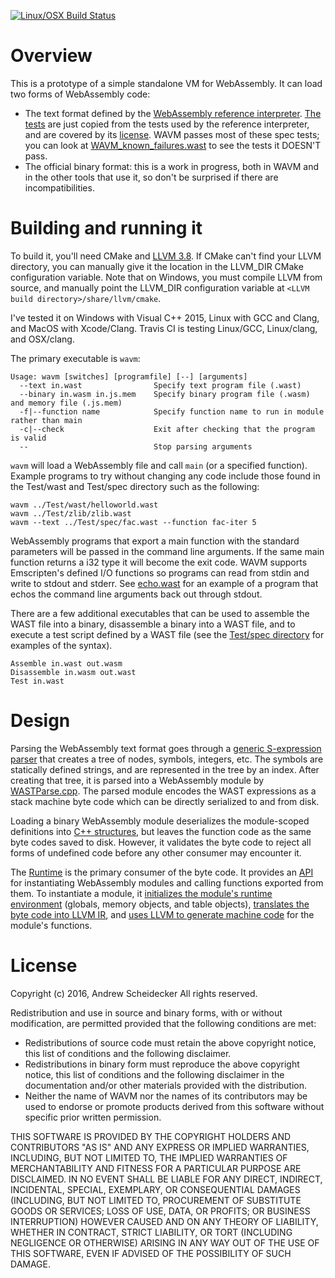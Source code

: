 [![Linux/OSX Build Status](https://travis-ci.org/AndrewScheidecker/WAVM.svg?branch=master)](https://travis-ci.org/AndrewScheidecker/WAVM)

# Overview

This is a prototype of a simple standalone VM for WebAssembly. It can load two forms of WebAssembly code:
* The text format defined by the [WebAssembly reference interpreter](https://github.com/WebAssembly/spec/tree/master/ml-proto). [The tests](Tests/WAST) are just copied from the tests used by the reference interpreter, and are covered by its [license](spec.LICENSE). WAVM passes most of these spec tests; you can look at [WAVM_known_failures.wast](Test/spec/WAVM_known_failures.wast) to see the tests it DOESN'T pass.
* The official binary format: this is a work in progress, both in WAVM and in the other tools that use it, so don't be surprised if there are incompatibilities.

# Building and running it

To build it, you'll need CMake and [LLVM 3.8](http://llvm.org/releases/download.html#3.8.0). If CMake can't find your LLVM directory, you can manually give it the location in the LLVM_DIR CMake configuration variable. Note that on Windows, you must compile LLVM from source, and manually point the LLVM_DIR configuration variable at `<LLVM build directory>/share/llvm/cmake`.

I've tested it on Windows with Visual C++ 2015, Linux with GCC and Clang, and MacOS with Xcode/Clang. Travis CI is testing Linux/GCC, Linux/clang, and OSX/clang.

The primary executable is `wavm`:
```
Usage: wavm [switches] [programfile] [--] [arguments]
  --text in.wast                Specify text program file (.wast)
  --binary in.wasm in.js.mem    Specify binary program file (.wasm) and memory file (.js.mem)
  -f|--function name            Specify function name to run in module rather than main
  -c|--check                    Exit after checking that the program is valid
  --                            Stop parsing arguments
```

`wavm` will load a WebAssembly file and call `main` (or a specified function).  Example programs to try without changing any code include those found in the Test/wast and Test/spec directory such as the following:

```
wavm ../Test/wast/helloworld.wast
wavm ../Test/zlib/zlib.wast
wavm --text ../Test/spec/fac.wast --function fac-iter 5
```

WebAssembly programs that export a main function with the standard parameters will be passed in the command line arguments.  If the same main function returns a i32 type it will become the exit code.  WAVM supports Emscripten's defined I/O functions so programs can read from stdin and write to stdout and stderr.  See [echo.wast](Test/wast/echo.wast) for an example of a program that echos the command line arguments back out through stdout.

There are a few additional executables that can be used to assemble the WAST file into a binary, disassemble a binary into a WAST file, and to execute a test script defined by a WAST file (see the [Test/spec directory](Test/spec) for examples of the syntax).

```
Assemble in.wast out.wasm
Disassemble in.wasm out.wast
Test in.wast
```

# Design

Parsing the WebAssembly text format goes through a [generic S-expression parser](Source/Core/SExpressions.cpp) that creates a tree of nodes, symbols, integers, etc. The symbols are statically defined strings, and are represented in the tree by an index. After creating that tree, it is parsed into a WebAssembly module by [WASTParse.cpp](Source/WAST/WASTParse.cpp). The parsed module encodes the WAST expressions as a stack machine byte code which can be directly serialized to and from disk.

Loading a binary WebAssembly module deserializes the module-scoped definitions into [C++ structures](Include/WebAssembly/Module.h), but leaves the function code as the same byte codes saved to disk. However, it validates the byte code to reject all forms of undefined code before any other consumer may encounter it.

The [Runtime](Source/Runtime/) is the primary consumer of the byte code. It provides an [API](Include/Runtime/Runtime.h) for instantiating WebAssembly modules and calling functions exported from them. To instantiate a module, it [initializes the module's runtime environment](Source/Runtime/ModuleInstance.cpp) (globals, memory objects, and table objects), [translates the byte code into LLVM IR](Source/Runtime/LLVMEmitIR.cpp), and [uses LLVM to generate machine code](Source/Runtime/LLVMJIT.cpp) for the module's functions.

# License

Copyright (c) 2016, Andrew Scheidecker
All rights reserved.

Redistribution and use in source and binary forms, with or without modification, are permitted provided that the following conditions are met:
* Redistributions of source code must retain the above copyright notice, this list of conditions and the following disclaimer.
* Redistributions in binary form must reproduce the above copyright notice, this list of conditions and the following disclaimer in the documentation and/or other materials provided with the distribution.
* Neither the name of WAVM nor the names of its contributors may be used to endorse or promote products derived from this software without specific prior written permission.

THIS SOFTWARE IS PROVIDED BY THE COPYRIGHT HOLDERS AND CONTRIBUTORS "AS IS" AND ANY EXPRESS OR IMPLIED WARRANTIES, INCLUDING, BUT NOT LIMITED TO, THE IMPLIED WARRANTIES OF MERCHANTABILITY AND FITNESS FOR A PARTICULAR PURPOSE ARE DISCLAIMED. IN NO EVENT SHALL <COPYRIGHT HOLDER> BE LIABLE FOR ANY DIRECT, INDIRECT, INCIDENTAL, SPECIAL, EXEMPLARY, OR CONSEQUENTIAL DAMAGES (INCLUDING, BUT NOT LIMITED TO, PROCUREMENT OF SUBSTITUTE GOODS OR SERVICES; LOSS OF USE, DATA, OR PROFITS; OR BUSINESS INTERRUPTION) HOWEVER CAUSED AND ON ANY THEORY OF LIABILITY, WHETHER IN CONTRACT, STRICT LIABILITY, OR TORT (INCLUDING NEGLIGENCE OR OTHERWISE) ARISING IN ANY WAY OUT OF THE USE OF THIS SOFTWARE, EVEN IF ADVISED OF THE POSSIBILITY OF SUCH DAMAGE.